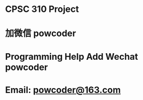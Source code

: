 # CPSC 310 Project
# 加微信 powcoder

# Programming Help Add Wechat powcoder

# Email: powcoder@163.com

